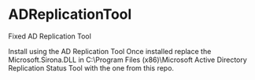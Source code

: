 # ADReplicationTool
Fixed AD Replication Tool

Install using the AD Replication Tool
Once installed replace the Microsoft.Sirona.DLL in C:\Program Files (x86)\Microsoft Active Directory Replication Status Tool with the one from this repo.


